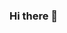 ### Hi there 👋

<!--
**Unbeknownstguy/Unbeknownstguy** is a ✨ _special_ ✨ repository because its `README.md` (this file) appears on your GitHub profile.

Here are some ideas to get you started:

-👋 Hi There, I’m Ananth
- 🔭 I’m currently working on Machine Learning and practicing coding on some Online Judge Platforms...
- 🌱 I’m currently learning Machine Learning...
- 👯 I’m looking to collaborate on Machine Learning...
- 📫 How to reach me mvananthkumar@gmail.com
- 🤪 Fun fact: I'm Totally Wierdo Guy...

<!---
- 💬 Ask me about ...
- 📫 How to reach me: ...
- 😄 Pronouns: ...


--->
